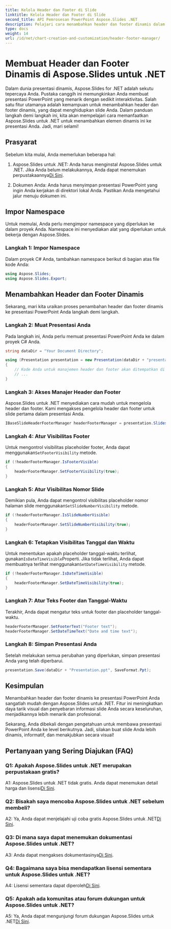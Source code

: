```yaml
---
title: Kelola Header dan Footer di Slide
linktitle: Kelola Header dan Footer di Slide
second_title: API Pemrosesan PowerPoint Aspose.Slides .NET
description: Pelajari cara menambahkan header dan footer dinamis dalam presentasi PowerPoint menggunakan Aspose.Slides untuk .NET.
type: docs
weight: 14
url: /id/net/chart-creation-and-customization/header-footer-manager/
---
```


# Membuat Header dan Footer Dinamis di Aspose.Slides untuk .NET

Dalam dunia presentasi dinamis, Aspose.Slides for .NET adalah sekutu tepercaya Anda. Pustaka canggih ini memungkinkan Anda membuat presentasi PowerPoint yang menarik dengan sedikit interaktivitas. Salah satu fitur utamanya adalah kemampuan untuk menambahkan header dan footer dinamis, yang dapat menghidupkan slide Anda. Dalam panduan langkah demi langkah ini, kita akan mempelajari cara memanfaatkan Aspose.Slides untuk .NET untuk menambahkan elemen dinamis ini ke presentasi Anda. Jadi, mari selami!

## Prasyarat

Sebelum kita mulai, Anda memerlukan beberapa hal:

1.  Aspose.Slides untuk .NET: Anda harus menginstal Aspose.Slides untuk .NET. Jika Anda belum melakukannya, Anda dapat menemukan perpustakaannya[Di Sini](https://releases.aspose.com/slides/net/).

2. Dokumen Anda: Anda harus menyimpan presentasi PowerPoint yang ingin Anda kerjakan di direktori lokal Anda. Pastikan Anda mengetahui jalur menuju dokumen ini.

## Impor Namespace

Untuk memulai, Anda perlu mengimpor namespace yang diperlukan ke dalam proyek Anda. Namespace ini menyediakan alat yang diperlukan untuk bekerja dengan Aspose.Slides.

### Langkah 1: Impor Namespace

Dalam proyek C# Anda, tambahkan namespace berikut di bagian atas file kode Anda:

```csharp
using Aspose.Slides;
using Aspose.Slides.Export;
```

## Menambahkan Header dan Footer Dinamis

Sekarang, mari kita uraikan proses penambahan header dan footer dinamis ke presentasi PowerPoint Anda langkah demi langkah.

### Langkah 2: Muat Presentasi Anda

Pada langkah ini, Anda perlu memuat presentasi PowerPoint Anda ke dalam proyek C# Anda.

```csharp
string dataDir = "Your Document Directory";

using (Presentation presentation = new Presentation(dataDir + "presentation.ppt"))
{
    // Kode Anda untuk manajemen header dan footer akan ditempatkan di sini.
    // ...
}
```

### Langkah 3: Akses Manajer Header dan Footer

Aspose.Slides untuk .NET menyediakan cara mudah untuk mengelola header dan footer. Kami mengakses pengelola header dan footer untuk slide pertama dalam presentasi Anda.

```csharp
IBaseSlideHeaderFooterManager headerFooterManager = presentation.Slides[0].HeaderFooterManager;
```

### Langkah 4: Atur Visibilitas Footer

 Untuk mengontrol visibilitas placeholder footer, Anda dapat menggunakan`SetFooterVisibility` metode.

```csharp
if (!headerFooterManager.IsFooterVisible)
{
    headerFooterManager.SetFooterVisibility(true);
}
```

### Langkah 5: Atur Visibilitas Nomor Slide

 Demikian pula, Anda dapat mengontrol visibilitas placeholder nomor halaman slide menggunakan`SetSlideNumberVisibility` metode.

```csharp
if (!headerFooterManager.IsSlideNumberVisible)
{
    headerFooterManager.SetSlideNumberVisibility(true);
}
```

### Langkah 6: Tetapkan Visibilitas Tanggal dan Waktu

 Untuk menentukan apakah placeholder tanggal-waktu terlihat, gunakan`IsDateTimeVisible`Properti. Jika tidak terlihat, Anda dapat membuatnya terlihat menggunakan`SetDateTimeVisibility` metode.

```csharp
if (!headerFooterManager.IsDateTimeVisible)
{
    headerFooterManager.SetDateTimeVisibility(true);
}
```

### Langkah 7: Atur Teks Footer dan Tanggal-Waktu

Terakhir, Anda dapat mengatur teks untuk footer dan placeholder tanggal-waktu.

```csharp
headerFooterManager.SetFooterText("Footer text");
headerFooterManager.SetDateTimeText("Date and time text");
```

### Langkah 8: Simpan Presentasi Anda

Setelah melakukan semua perubahan yang diperlukan, simpan presentasi Anda yang telah diperbarui.

```csharp
presentation.Save(dataDir + "Presentation.ppt", SaveFormat.Ppt);
```

## Kesimpulan

Menambahkan header dan footer dinamis ke presentasi PowerPoint Anda sangatlah mudah dengan Aspose.Slides untuk .NET. Fitur ini meningkatkan daya tarik visual dan penyebaran informasi slide Anda secara keseluruhan, menjadikannya lebih menarik dan profesional.

Sekarang, Anda dibekali dengan pengetahuan untuk membawa presentasi PowerPoint Anda ke level berikutnya. Jadi, silakan buat slide Anda lebih dinamis, informatif, dan menakjubkan secara visual!

## Pertanyaan yang Sering Diajukan (FAQ)

### Q1: Apakah Aspose.Slides untuk .NET merupakan perpustakaan gratis?
 A1: Aspose.Slides untuk .NET tidak gratis. Anda dapat menemukan detail harga dan lisensi[Di Sini](https://purchase.aspose.com/buy).

### Q2: Bisakah saya mencoba Aspose.Slides untuk .NET sebelum membeli?
A2: Ya, Anda dapat menjelajahi uji coba gratis Aspose.Slides untuk .NET[Di Sini](https://releases.aspose.com/).

### Q3: Di mana saya dapat menemukan dokumentasi Aspose.Slides untuk .NET?
 A3: Anda dapat mengakses dokumentasinya[Di Sini](https://reference.aspose.com/slides/net/).

### Q4: Bagaimana saya bisa mendapatkan lisensi sementara untuk Aspose.Slides untuk .NET?
 A4: Lisensi sementara dapat diperoleh[Di Sini](https://purchase.aspose.com/temporary-license/).

### Q5: Apakah ada komunitas atau forum dukungan untuk Aspose.Slides untuk .NET?
 A5: Ya, Anda dapat mengunjungi forum dukungan Aspose.Slides untuk .NET[Di Sini](https://forum.aspose.com/).